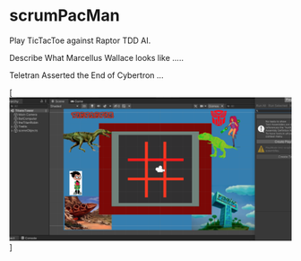 # scrumPacMan

Play TicTacToe against Raptor TDD AI.

Describe What Marcellus Wallace looks like .....

Teletran Asserted the End of Cybertron ... 

[![herbie nichols the third world.... ](https://raw.githubusercontent.com/rgarro/scrumPacMan/main/preview.png)]